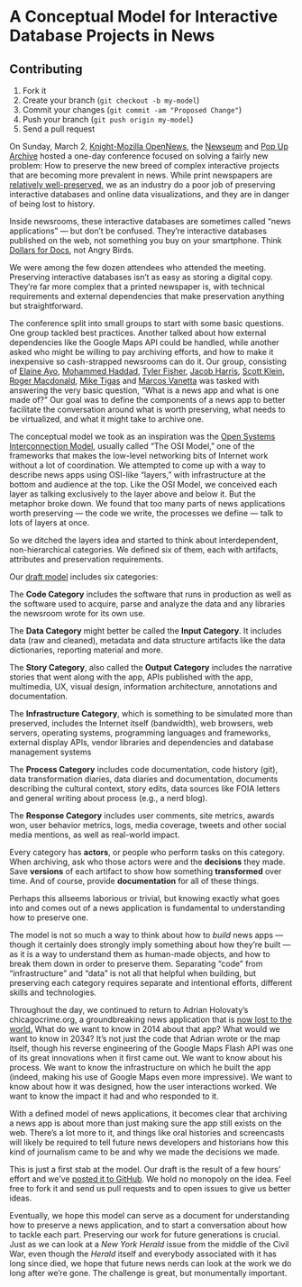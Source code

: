 # A Conceptual Model for Interactive Database Projects in News

## Contributing

1. Fork it
2. Create your branch (`git checkout -b my-model`)
3. Commit your changes (`git commit -am "Proposed Change"`)
4. Push your branch (`git push origin my-model`)
5. Send a pull request

On Sunday, March 2, [Knight-Mozilla OpenNews](http://opennews.org), the [Newseum](http://newseum.org) and [Pop Up Archive](https://www.popuparchive.org) hosted a one-day conference focused on solving a fairly new problem: How to preserve the new breed of complex interactive projects that are becoming more prevalent in news. While print newspapers are [relatively well-preserved](http://newseum.org/exhibits-and-theaters/permanent-exhibits/news-history/index.html), we as an industry do a poor job of preserving interactive databases and online data visualizations, and they are in danger of being lost to history.

Inside newsrooms, these interactive databases are sometimes called “news applications” — but don’t be confused. They’re interactive databases published on the web, not something you buy on your smartphone. Think [Dollars for Docs](http://projects.propublica.org/docdollars/), not Angry Birds.

We were among the few dozen attendees who attended the meeting. Preserving interactive databases isn’t as easy as storing a digital copy. They’re far more complex that a printed newspaper is, with technical requirements and external dependencies that make preservation anything but straightforward.

The conference split into small groups to start with some basic questions. One group tackled best practices. Another talked about how external dependencies like the Google Maps API could be handled, while another asked who might be willing to pay archiving efforts, and how to make it inexpensive so cash-strapped newsrooms can do it. Our group, consisting of [Elaine Ayo](http://www.twitter.com/eieayo), [Mohammed Haddad](http://www.twitter.com/haddadme), [Tyler Fisher](http://www.twitter.com/tylrfishr), [Jacob Harris](http://www.twitter.com/harrisj), [Scott Klein](http://www.twitter.com/kleinmatic), [Roger Macdonald](http://archive.org/about/bios.php), [Mike Tigas](http://www.twitter.com/mtigas) and [Marcos Vanetta](http://www.twitter.com/malev) was tasked with answering the very basic question, “What is a news app and what is one made of?” Our goal was to define the components of a news app to better facilitate the conversation around what is worth preserving, what needs to be virtualized, and what it might take to archive one.

The conceptual model we took as an inspiration was the [Open Systems Interconnection Model](http://en.wikipedia.org/wiki/OSI_model), usually called “The OSI Model,” one of the frameworks that makes the low-level networking bits of Internet work without a lot of coordination. We attempted to come up with a way to describe news apps using OSI-like “layers,” with infrastructure at the bottom and audience at the top. Like the OSI Model, we conceived each layer as talking exclusively to the layer above and below it. But the metaphor broke down. We found that too many parts of news applications worth preserving — the code we write, the processes we define — talk to lots of layers at once.

So we ditched the layers idea and started to think about interdependent, non-hierarchical categories. We defined six of them, each with artifacts, attributes and preservation requirements.

Our [draft model](https://github.com/propublica/newsappmodel) includes six categories:

The **Code Category** includes the software that runs in production as well as the software used to acquire, parse and analyze the data and any libraries the newsroom wrote for its own use.

The **Data Category** might better be called the **Input Category**. It includes data (raw and cleaned), metadata and data structure artifacts like the data dictionaries, reporting material and more.

The **Story Category**, also called the **Output Category** includes the narrative stories that went along with the app, APIs published with the app, multimedia, UX, visual design, information architecture, annotations and documentation.

The **Infrastructure Category**, which is something to be simulated more than preserved, includes the Internet itself (bandwidth), web browsers, web servers, operating systems, programming languages and frameworks, external display APIs, vendor libraries and dependencies and database management systems

The **Process Category** includes code documentation, code history (git), data transformation diaries, data diaries and documentation, documents describing the cultural context, story edits, data sources like FOIA letters and general writing about process (e.g., a nerd blog).

The **Response Category** includes user comments, site metrics, awards won, user behavior metrics, logs, media coverage, tweets and other social media mentions, as well as real-world impact.

Every category has **actors**, or people who perform tasks on this category. When archiving, ask who those actors were and the **decisions** they made. Save **versions** of each artifact to show how something **transformed** over time. And of course, provide **documentation** for all of these things.

Perhaps this allseems laborious or trivial, but knowing exactly what goes into and comes out of a news application is fundamental to understanding how to preserve one.

The model is not so much a way to think about how to *build* news apps — though it certainly does strongly imply something about how they’re built — as it is a way to understand them as human-made objects, and how to break them down in order to preserve them. Separating “code” from “infrastructure” and “data” is not all that helpful when building, but preserving each category requires separate and intentional efforts, different skills and technologies.

Throughout the day, we continued to return to Adrian Holovaty’s chicagocrime.org, a groundbreaking news application that is [now lost to the world.](http://www.holovaty.com/writing/chicagocrime.org-tribute/) What do we want to know in 2014 about that app? What would we want to know in 2034? It’s not just the code that Adrian wrote or the map itself, though his reverse engineering of the Google Maps Flash API was one of its great innovations when it first came out. We want to know about his process. We want to know the infrastructure on which he built the app (indeed, making his use of Google Maps even more impressive). We want to know about how it was designed, how the user interactions worked. We want to know the impact it had and who responded to it.

With a defined model of news applications, it becomes clear that archiving a news app is about more than just making sure the app still exists on the web. There’s a lot more to it, and things like oral histories and screencasts will likely be required to tell future news developers and historians how this kind of journalism came to be and why we made the decisions we made.

This is just a first stab at the model. Our draft is the result of a few hours’ effort and we’ve [posted it to GitHub](https://github.com/propublica/newsappmodel). We hold no monopoly on the idea. Feel free to fork it and send us pull requests and to open issues to give us better ideas.

Eventually, we hope this model can serve as a document for understanding how to preserve a news application, and to start a conversation about how to tackle each part. Preserving our work for future generations is crucial. Just as we can look at a *New York Herald* issue from the middle of the Civil War, even though the *Herald* itself and everybody associated with it has long since died, we hope that future news nerds can look at the work we do long after we’re gone. The challenge is great, but monumentally important.